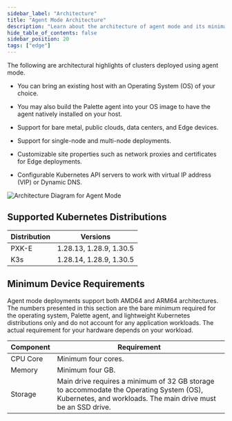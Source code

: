 ```yaml
---
sidebar_label: "Architecture"
title: "Agent Mode Architecture"
description: "Learn about the architecture of agent mode and its minimal hardware requirements."
hide_table_of_contents: false
sidebar_position: 20
tags: ["edge"]
---
```


The following are architectural highlights of clusters deployed using agent mode.

- You can bring an existing host with an Operating System (OS) of your choice.

- You may also build the Palette agent into your OS image to have the agent natively installed on your host.

- Support for bare metal, public clouds, data centers, and Edge devices.

- Support for single-node and multi-node deployments.

- Customizable site properties such as network proxies and certificates for Edge deployments.

- Configurable Kubernetes API servers to work with virtual IP address (VIP) or Dynamic DNS.

![Architecture Diagram for Agent Mode](/deployment-modes_agent-mode.webp)

## Supported Kubernetes Distributions

| Distribution | Versions                |
| ------------ | ----------------------- |
| PXK-E        | 1.28.13, 1.28.9, 1.30.5 |
| K3s          | 1.28.14, 1.28.9, 1.30.5 |

## Minimum Device Requirements

Agent mode deployments support both AMD64 and ARM64 architectures. The numbers presented in this section are the bare
minimum required for the operating system, Palette agent, and lightweight Kubernetes distributions only and do not
account for any application workloads. The actual requirement for your hardware depends on your workload.

| Component | Requirement                                                                                                                                              |
| --------- | -------------------------------------------------------------------------------------------------------------------------------------------------------- |
| CPU Core  | Minimum four cores.                                                                                                                                      |
| Memory    | Minimum four GB.                                                                                                                                            |
| Storage   | Main drive requires a minimum of 32 GB storage to accommodate the Operating System (OS), Kubernetes, and workloads. The main drive must be an SSD drive. |
